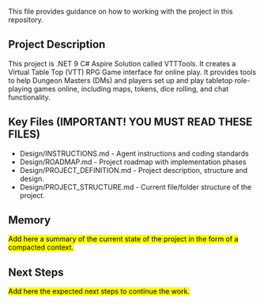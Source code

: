 This file provides guidance on how to working with the project in this repository.

## Project Description

This project is .NET 9 C# Aspire Solution called VTTTools.
It creates a Virtual Table Top (VTT) RPG Game interface for online play. It provides tools to help Dungeon Masters (DMs) and players set up and play tabletop role-playing games online, including maps, tokens, dice rolling, and chat functionality.

## Key Files (**IMPORTANT!** YOU MUST READ THESE FILES)

* Design/INSTRUCTIONS.md - Agent instructions and coding standards
* Design/ROADMAP.md - Project roadmap with implementation phases
* Design/PROJECT_DEFINITION.md - Project description, structure and design.
* Design/PROJECT_STRUCTURE.md - Current file/folder structure of the project.

## Memory

<mark>Add here a summary of the current state of the project in the form of a compacted context.</mark>

## Next Steps

<mark>Add here the expected next steps to continue the work.</mark>

